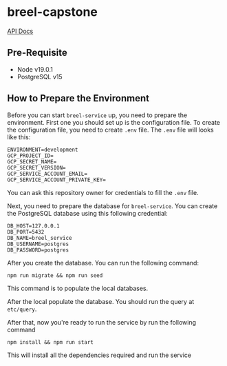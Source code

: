 # breel-capstone

[API Docs](https://breel-service-67fn7hvfma-as.a.run.app/swagger/)

## Pre-Requisite
- Node v19.0.1
- PostgreSQL v15



## How to Prepare the Environment

Before you can start `breel-service` up, you need to prepare the environment. First one you should set up is the configuration file. To create the configuration file, you need to create `.env` file. The `.env` file will looks like this:
```shell
ENVIRONMENT=development
GCP_PROJECT_ID=
GCP_SECRET_NAME=
GCP_SECRET_VERSION=
GCP_SERVICE_ACCOUNT_EMAIL=
GCP_SERVICE_ACCOUNT_PRIVATE_KEY=
```
You can ask this repository owner for credentials to fill the `.env` file.

Next, you need to prepare the database for `breel-service`. You can create the PostgreSQL database using this following credential:
```shell
DB_HOST=127.0.0.1
DB_PORT=5432
DB_NAME=breel_service
DB_USERNAME=postgres
DB_PASSWORD=postgres
```

After you create the database. You can run the following command:
```shell
npm run migrate && npm run seed
```
This command is to populate the local databases.

After the local populate the database. You should run the query at `etc/query`.

After that, now you're ready to run the service by run the following command
```shell
npm install && npm run start
```
This will install all the dependencies required and run the service
